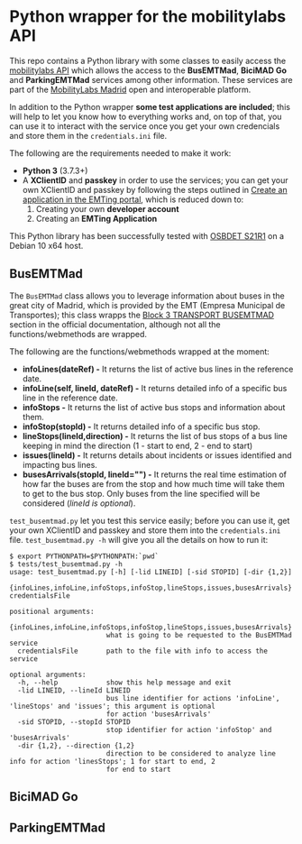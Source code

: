 # Python wrapper for the mobilitylabs API
This repo contains a Python library with some classes to easily access the [mobilitylabs API](https://apidocs.emtmadrid.es/) which allows the access to the **BusEMTMad**, **BiciMAD Go** and **ParkingEMTMad** services among other information. These services are part of the [MobilityLabs Madrid](https://mobilitylabs.emtmadrid.es/en) open and interoperable platform.

In addition to the Python wrapper **some test applications are included**; this will help to let you know how to everything works and, on top of that, you can use it to interact with the service once you get your own credencials and store them in the `credentials.ini` file.

The following are the requirements needed to make it work:

- **Python 3** (3.7.3+)
- A **XClientID** and **passkey** in order to use the services; you can get your own XClientID and passkey by following the steps outlined in [Create an application in the EMTing portal](https://mobilitylabs.emtmadrid.es/en/doc/new-app), which is reduced down to:
  1. Creating your own **developer account**
  2. Creating an **EMTing Application**

This Python library has been successfully tested with [OSBDET S21R1](https://github.com/raulmarinperez/osbdet/tree/vs21r1) on a Debian 10 x64 host.

## BusEMTMad
The `BusEMTMad` class allows you to leverage information about buses in the great city of Madrid, which is provided by the EMT (Empresa Municipal de Transportes); this class wrapps the [Block 3 TRANSPORT BUSEMTMAD](https://apidocs.emtmadrid.es/#api-Block_3_TRANSPORT_BUSEMTMAD) section in the official documentation, although not all the functions/webmethods are wrapped.

The following are the functions/webmethods wrapped at the moment:

- **infoLines(dateRef) -** It returns the list of active bus lines in the reference date.
- **infoLine(self, lineId, dateRef) -** It returns detailed info of a specific bus line in the reference date.
- **infoStops -** It returns the list of active bus stops and information about them.
- **infoStop(stopId) -** It returns detailed info of a specific bus stop.
- **lineStops(lineId,direction) -** It returns the list of bus stops of a bus line keeping in mind the direction (1 - start to end, 2 - end to start)
- **issues(lineId) -** It returns details about incidents or issues identified and impacting bus lines.
- **busesArrivals(stopId, lineId="") -** It returns the real time estimation of how far the buses are from the stop and how much time will take them to get to the bus stop. Only buses from the line specified will be considered (*lineId is optional*).

`test_busemtmad.py` let you test this service easily; before you can use it, get your own XClientID and passkey and store them into the `credentials.ini` file. `test_busemtmad.py -h` will give you all the details on how to run it:

```
$ export PYTHONPATH=$PYTHONPATH:`pwd`
$ tests/test_busemtmad.py -h
usage: test_busemtmad.py [-h] [-lid LINEID] [-sid STOPID] [-dir {1,2}]
                         {infoLines,infoLine,infoStops,infoStop,lineStops,issues,busesArrivals} credentialsFile

positional arguments:
  {infoLines,infoLine,infoStops,infoStop,lineStops,issues,busesArrivals}
                        what is going to be requested to the BusEMTMad service
  credentialsFile       path to the file with info to access the service

optional arguments:
  -h, --help            show this help message and exit
  -lid LINEID, --lineId LINEID
                        bus line identifier for actions 'infoLine', 'lineStops' and 'issues'; this argument is optional
                        for action 'busesArrivals'
  -sid STOPID, --stopId STOPID
                        stop identifier for action 'infoStop' and 'busesArrivals'
  -dir {1,2}, --direction {1,2}
                        direction to be considered to analyze line info for action 'linesStops'; 1 for start to end, 2
                        for end to start
```


## BiciMAD Go

## ParkingEMTMad
